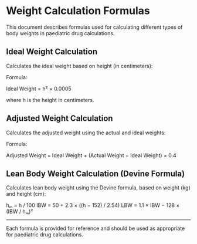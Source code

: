 # Weight Calculation Formulas

This document describes formulas used for calculating different types of body weights in paediatric drug calculations.

## Ideal Weight Calculation
Calculates the ideal weight based on height (in centimeters):

Formula:

Ideal Weight = h² × 0.0005

where h is the height in centimeters.

## Adjusted Weight Calculation
Calculates the adjusted weight using the actual and ideal weights:

Formula:

Adjusted Weight = Ideal Weight + (Actual Weight − Ideal Weight) × 0.4

## Lean Body Weight Calculation (Devine Formula)
Calculates lean body weight using the Devine formula, based on weight (kg) and height (cm):

hₘ = h / 100
IBW = 50 + 2.3 × ((h − 152) / 2.54)
LBW = 1.1 × IBW − 128 × (IBW / hₘ)²

---

Each formula is provided for reference and should be used as appropriate for paediatric drug calculations.